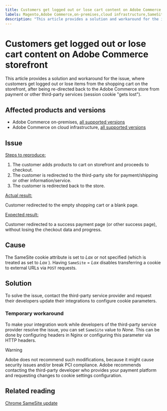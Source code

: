 ```yaml
---
title: Customers get logged out or lose cart content on Adobe Commerce storefront
labels: Magento,Adobe Commerce,on-premises,cloud infrastructure,SameSite,cart,cookies,how to,logged out,session,2.3.0,2.3.1,2.3.2,2.3.2-p2,2.3.3,2.3.3-p1,2.3.4,2.3.4-p2,2.3.5-p1,2.3.5-p2,2.3.6,2.3.6-p1,2.3.7,2.4.0,2.4.0-p1,2.4.1-p1,2.4.2,2.4.2-p1,2.3.7-p1,2.3.7-p2,2.4.1,2.4.2-p2,2.4.3,2.4.3-p1
description: "This article provides a solution and workaround for the issue, where customers get logged out or lose items from the shopping cart on the storefront, after being re-directed back to the Adobe Commerce store from payment or other third-party services (session cookie \"gets lost\")."
---
```


# Customers get logged out or lose cart content on Adobe Commerce storefront

This article provides a solution and workaround for the issue, where customers get logged out or lose items from the shopping cart on the storefront, after being re-directed back to the Adobe Commerce store from payment or other third-party services (session cookie "gets lost").

## Affected products and versions

* Adobe Commerce on-premises, [all supported versions](https://magento.com/sites/default/files/magento-software-lifecycle-policy.pdf)
* Adobe Commerce on cloud infrastructure, [all supported versions](https://magento.com/sites/default/files/magento-software-lifecycle-policy.pdf)

## Issue

 <u>Steps to reproduce:</u>

1. The customer adds products to cart on storefront and proceeds to checkout.
1. The customer is redirected to the third-party site for payment/shipping or other information/service.
1. The customer is redirected back to the store.

 <u>Actual result:</u>

Customer redirected to the empty shopping cart or a blank page.

 <u>Expected result:</u>

Customer redirected to a success payment page (or other success page), without losing the checkout data and progress.

## Cause

The SameSite cookie attribute is set to *Lax* or not specified (which is treated as set to *Lax* ). Having `SameSite` = *Lax* disables transferring a cookie to external URLs via `POST` requests.

## Solution

To solve the issue, contact the third-party service provider and request their developers update their integrations to configure cookie parameters.

### Temporary workaround

To make your integration work while developers of the third-party service provider resolve the issue, you can set `SameSite` value to *None*. This can be done by configuring headers in Nginx or configuring this parameter via HTTP headers.

>[!WARNING]
>
>Adobe does not recommend such modifications, because it might cause security issues and/or break PCI compliance. Adobe recommends contacting the third-party developer who provides your payment platform and requesting changes to cookie settings configuration.

## Related reading

 [Chrome SameSite update](https://www.chromestatus.com/feature/5088147346030592) 